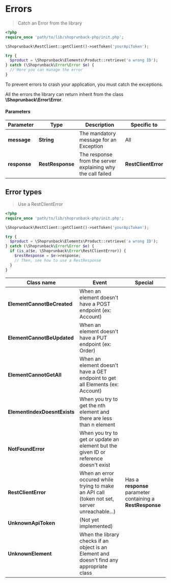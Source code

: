 # Errors

> Catch an Error from the library

```php
<?php
require_once 'path/to/lib/shoprunback-php/init.php';

\Shoprunback\RestClient::getClient()->setToken('yourApiToken');

try {
  $product = \Shoprunback\Elements\Product::retrieve('a wrong ID');
} catch (\Shoprunback\Error\Error $e) {
  // Here you can manage the error
}
```

To prevent errors to crash your application, you must catch the exceptions.

All the errors the library can return inherit from the class **\Shoprunback\Error\Error**.

#### Parameters

Parameter | Type | Description | Specific to
-|-|-|-
**message** | **String** | The mandatory message for an Exception | All
**response** | **RestResponse** | The response from the server explaining why the call failed | **RestClientError**

## Error types

> Use a RestClientError

```php
<?php
require_once 'path/to/lib/shoprunback-php/init.php';

\Shoprunback\RestClient::getClient()->setToken('yourApiToken');

try {
  $product = \Shoprunback\Elements\Product::retrieve('a wrong ID');
} catch (\Shoprunback\Error\Error $e) {
  if (is_a($e, \Shoprunback\Error\RestClientError)) {
    $restResponse = $e->response;
    // Then, see how to use a RestResponse
  }
}
```

Class name | Event | Special
-|-|-
**ElementCannotBeCreated** | When an element doesn't have a POST endpoint (ex: Account)
**ElementCannotBeUpdated** | When an element doesn't have a PUT endpoint (ex: Order)
**ElementCannotGetAll** | When an element doesn't have a GET endpoint to get all Elements (ex: Account)
**ElementIndexDoesntExists** | When you try to get the nth element and there are less than n element
**NotFoundError** | When you try to get or update an element but the given ID or reference doesn't exist
**RestClientError** | When an error occured while trying to make an API call (token not set, server unreachable...) | Has a **response** parameter containing a **RestResponse**
**UnknownApiToken** | (Not yet implemented)
**UnknownElement** | When the library checks if an object is an Element and doesn't find any appropriate class
